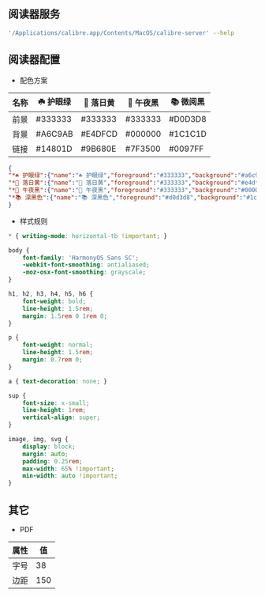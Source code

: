 ## 阅读器服务

```sh
'/Applications/calibre.app/Contents/MacOS/calibre-server' --help
```

## 阅读器配置

- 配色方案

| 名称 | ☘️ 护眼绿 | 🌆 落日黄 | 🌃 午夜黑 | 📚 微阅黑 |
| --- | --- | --- | --- | --- |
| 前景 | #333333 | #333333 | #333333 | #D0D3D8 |
| 背景 | #A6C9AB | #E4DFCD | #000000 | #1C1C1D |
| 链接 | #14801D | #9B680E | #7F3500 | #0097FF |

```json
{
"*☘️ 护眼绿":{"name":"☘️ 护眼绿","foreground":"#333333","background":"#a6c9ab","link":"#14801d"},
"*🌆 落日黄":{"name":"🌆 落日黄","foreground":"#333333","background":"#e4dfcd","link":"#9b680e"},
"*🌃 午夜黑":{"name":"🌃 午夜黑","foreground":"#333333","background":"#000000","link":"#7f3500"},
"*📚 深黑色":{"name":"📚 深黑色","foreground":"#d0d3d8","background":"#1c1c1d","link":"#0097ff"}
}
```

- 样式规则

```css
* { writing-mode: horizontal-tb !important; }
```

```css
body {
    font-family: 'HarmonyOS Sans SC';
    -webkit-font-smoothing: antialiased;
    -moz-osx-font-smoothing: grayscale;
}

h1, h2, h3, h4, h5, h6 {
    font-weight: bold;
    line-height: 1.5rem;
    margin: 1.5rem 0 1rem 0;
}

p {
    font-weight: normal;
    line-height: 1.5rem;
    margin: 0.7rem 0;
}

a { text-decoration: none; }

sup {
    font-size: x-small;
    line-height: 1rem;
    vertical-align: super;
}
```

```css
image, img, svg {
    display: block;
    margin: auto;
    padding: 0.25rem;
    max-width: 65% !important;
    min-width: auto !important;
}
```

## 其它

- PDF

| 属性 | 值 |
| --- | --- |
| 字号 | 38 |
| 边距 | 150 |
